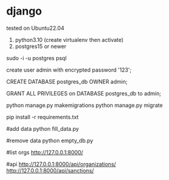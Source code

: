 # django
tested on Ubuntu22.04
1) python3.10 (create virtualenv then activate)
2) postgres15 or newer

sudo -i -u postgres psql

create user admin with encrypted password '123';

CREATE DATABASE postgres_db OWNER admin;

GRANT ALL PRIVILEGES on DATABASE postgres_db to admin;

python manage.py makemigrations
python manage.py migrate

pip install -r requirements.txt

#add data
python fill_data.py

#remove data
python empty_db.py

#list orgs
http://127.0.0.1:8000/

#api
http://127.0.0.1:8000/api/organizations/
http://127.0.0.1:8000/api/sanctions/
